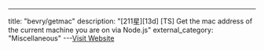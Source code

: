 ---
title: "bevry/getmac"
description: "[211星][13d] [TS]  Get the mac address of the current machine you are on via Node.js"
external_category: "Miscellaneous"
---[Visit Website](https://github.com/bevry/getmac)

